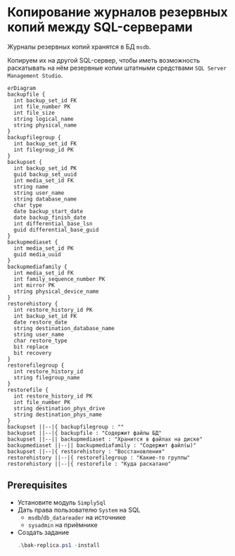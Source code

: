 # Копирование журналов резервных копий между SQL-серверами

Журналы резервных копий хранятся в БД `msdb`.

Копируем их на другой SQL-сервер,
чтобы иметь возможность раскатывать на нём
резервные копии штатными средствами `SQL Server Management Studio`.

```mermaid
erDiagram
backupfile {
  int backup_set_id FK
  int file_number PK
  int file_size
  string logical_name
  string physical_name
}
backupfilegroup {
  int backup_set_id FK
  int filegroup_id PK
}
backupset {
  int backup_set_id PK
  guid backup_set_uuid
  int media_set_id FK
  string name
  string user_name
  string database_name
  char type
  date backup_start_date
  date backup_finish_date
  int differential_base_lsn
  guid differential_base_guid
}
backupmediaset {
  int media_set_id PK
  guid media_uuid
}
backupmediafamily {
  int media_set_id FK
  int family_sequence_number PK
  int mirror PK
  string physical_device_name
}
restorehistory {
  int restore_history_id PK
  int backup_set_id FK
  date restore_date
  string destination_database_name
  string user_name
  char restore_type
  bit replace
  bit recovery
}
restorefilegroup {
  int restore_history_id
  string filegroup_name
}
restorefile {
  int restore_history_id PK
  int file_number PK
  string destination_phys_drive
  string destination_phys_name
}
backupset ||--|{ backupfilegroup : ""
backupset ||--|{ backupfile : "Содержит файлы БД"
backupset ||--|| backupmediaset : "Хранится в файлах на диске"
backupmediaset ||--|| backupmediafamily : "Содержит файл(ы)"
backupset ||--|{ restorehistory : "Восстановления"
restorehistory ||--|{ restorefilegroup : "Какие-то группы"
restorehistory ||--|{ restorefile : "Куда раскатано"
```

## Prerequisites

- Установите модуль `SimplySql`
- Дать права пользователю `System` на SQL
    + `msdb`/`db_datareader` на источнике
    + `sysadmin` на приёмнике
- Создать задание
    ```powershell
    .\bak-replica.ps1 -install
    ```
